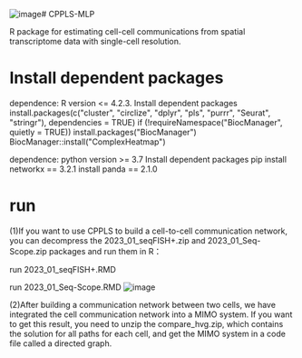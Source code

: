 ![image](https://github.com/wuzhenao/CPPLS-MLP/assets/114455899/dc350a98-523d-40dd-8850-6fd8be06b8aa)# CPPLS-MLP

R package for estimating cell-cell communications from spatial transcriptome data with single-cell resolution.

# Install dependent packages
dependence: R version <= 4.2.3.
Install dependent packages
install.packages(c("cluster", "circlize", "dplyr", "pls", "purrr", "Seurat", "stringr"), dependencies = TRUE)
if (!requireNamespace("BiocManager", quietly = TRUE))
    install.packages("BiocManager")
BiocManager::install("ComplexHeatmap")

dependence: python version >= 3.7
Install dependent packages
pip install networkx == 3.2.1
    install panda    == 2.1.0 

# run
(1)If you want to use CPPLS to build a cell-to-cell communication network, you can decompress the 2023_01_seqFISH+.zip and 2023_01_Seq-Scope.zip packages and run them in R：

run 2023_01_seqFISH+.RMD

run 2023_01_Seq-Scope.RMD
![image](https://github.com/wuzhenao/CPPLS-MLP/assets/114455899/6ac04695-faea-430e-adcd-85056c5e8890)



(2)After building a communication network between two cells, we have integrated the cell communication network into a MIMO system. If you want to get this result, you need to unzip the compare_hvg.zip, which contains the solution for all paths for each cell, and get the MIMO system in a code file called a directed graph.

